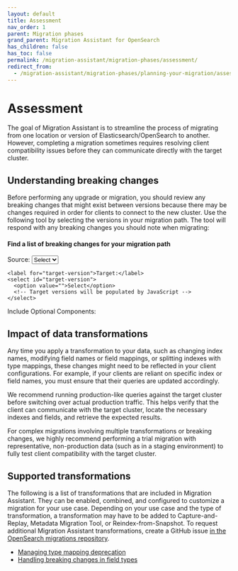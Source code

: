 ```yaml
---
layout: default
title: Assessment
nav_order: 1
parent: Migration phases
grand_parent: Migration Assistant for OpenSearch
has_children: false
has_toc: false
permalink: /migration-assistant/migration-phases/assessment/
redirect_from:
  - /migration-assistant/migration-phases/planning-your-migration/assessing-your-cluster-for-migration/
---
```


# Assessment

The goal of Migration Assistant is to streamline the process of migrating from one location or version of Elasticsearch/OpenSearch to another. However, completing a migration sometimes requires resolving client compatibility issues before they can communicate directly with the target cluster.


## Understanding breaking changes

Before performing any upgrade or migration, you should review any breaking changes that might exist between versions because there may be changes required in order for clients to connect to the new cluster. Use the following tool by selecting the versions in your migration path. The tool will respond with any breaking changes you should note when migrating:

<link rel="stylesheet" href="{{site.url}}{{site.baseurl}}/migration-assistant/assets/css/breaking-changes-selector.css">

<div class="breaking-changes-selector">
  <h4>Find a list of breaking changes for your migration path</h4>
  
  <div>
    <label for="source-version">Source:</label>
    <select id="source-version">
      <option value="">Select</option>
      <!-- Source versions will be populated by JavaScript -->
    </select>
    
    <label for="target-version">Target:</label>
    <select id="target-version">
      <option value="">Select</option>
      <!-- Target versions will be populated by JavaScript -->
    </select>
  </div>
  
  <div>
    <label>Include Optional Components:</label><br>
    <!-- Components will be populated by JavaScript -->
    <span id="component-checkboxes"></span>
  </div>
  
  <div id="breaking-changes-results"></div>
</div>

<div id="migration-data" 
     data-migration-paths="{{ site.data.migration-assistant.valid_migrations.migration_paths | jsonify | escape }}"
     data-breaking-changes="{{ site.data.migration-assistant.breaking-changes.breaking_changes | jsonify | escape }}"
     style="display:none;"></div>

<script type="module" src="{{site.url}}{{site.baseurl}}/migration-assistant/assets/js/breaking-changes-index.js"></script>

## Impact of data transformations

Any time you apply a transformation to your data, such as changing index names, modifying field names or field mappings, or splitting indexes with type mappings, these changes might need to be reflected in your client configurations. For example, if your clients are reliant on specific index or field names, you must ensure that their queries are updated accordingly.

We recommend running production-like queries against the target cluster before switching over actual production traffic. This helps verify that the client can communicate with the target cluster, locate the necessary indexes and fields, and retrieve the expected results.

For complex migrations involving multiple transformations or breaking changes, we highly recommend performing a trial migration with representative, non-production data (such as in a staging environment) to fully test client compatibility with the target cluster.

## Supported transformations

The following is a list of transformations that are included in Migration Assistant. They can be enabled, combined, and configured to customize a migration for your use case. Depending on your use case and the type of transformation, a transformation may have to be added to Capture-and-Replay, Metadata Migration Tool, or Reindex-from-Snapshot. To request additional Migration Assistant transformations, create a GitHub issue [in the OpenSearch migrations repository](https://github.com/opensearch-project/opensearch-migrations/issues).

- [Managing type mapping deprecation]({{site.url}}{{site.baseurl}}/migration-assistant/migration-phases/migrate-metadata/handling-type-mapping-deprecation/)
- [Handling breaking changes in field types]({{site.url}}{{site.baseurl}}/migration-assistant/migration-phases/migrate-metadata/handling-field-type-breaking-changes/)
